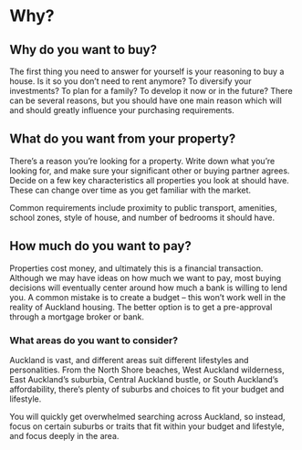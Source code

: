 # Why?

## Why do you want to buy?

The first thing you need to answer for yourself is your reasoning to buy a house. Is it so you don’t need to rent anymore? To diversify your investments? To plan for a family? To develop it now or in the future? There can be several reasons, but you should have one main reason which will and should greatly influence your purchasing requirements.

## What do you want from your property?

There’s a reason you’re looking for a property. Write down what you’re looking for, and make sure your significant other or buying partner agrees. Decide on a few key characteristics all properties you look at should have. These can change over time as you get familiar with the market.

Common requirements include proximity to public transport, amenities, school zones, style of house, and number of bedrooms it should have.

## How much do you want to pay?

Properties cost money, and ultimately this is a financial transaction. Although we may have ideas on how much we want to pay, most buying decisions will eventually center around how much a bank is willing to lend you. A common mistake is to create a budget – this won’t work well in the reality of Auckland housing. The better option is to get a pre-approval through a mortgage broker or bank. &#x20;

### What areas do you want to consider?

Auckland is vast, and different areas suit different lifestyles and personalities. From the North Shore beaches, West Auckland wilderness, East Auckland’s suburbia, Central Auckland bustle, or South Auckland’s affordability, there’s plenty of suburbs and choices to fit your budget and lifestyle.

You will quickly get overwhelmed searching across Auckland, so instead, focus on certain suburbs or traits that fit within your budget and lifestyle, and focus deeply in the area.

